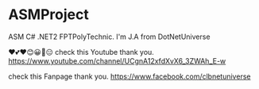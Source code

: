 # ASMProject
ASM C# .NET2 FPTPolyTechnic.
I'm J.A from DotNetUniverse
<!-- My Team  -->
❤️💕❤️😊😀🌚😑
check this Youtube thank you.
https://www.youtube.com/channel/UCgnA12xfdXvX6_3ZWAh_E-w

check this Fanpage thank you.
https://www.facebook.com/clbnetuniverse

<style><style>
